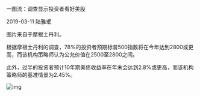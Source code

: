 一图流：调查显示投资者看好美股

2019-03-11 陆雅珉

图片来自于摩根士丹利。

根据摩根士丹利的调查，78%的投资者预期标普500指数将在今年达到2800或更高，而该机构策略师认为公允价值在2500至2800之间。

此外，过半的投资者预计10年期美债收益率在年末会达到2.8%或更高，而该机构策略师的基准情景为2.45%。

![img](https://rocks.wisburg.com/a3cba814-de4e-4d01-93f3-a552dbd9ce57)